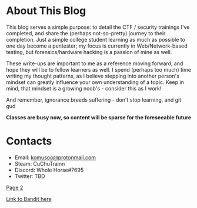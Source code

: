 # About This Blog
This blog serves a simple purpose: to detail the CTF / security trainings I've completed, and share the (perhaps not-so-pretty) journey to their completion. Just a simple college student learning as much as possible to one day become a pentester; my focus is currently in Web/Network-based testing, but forensics/hardware hacking is a passion of mine as well. 

These write-ups are important to me as a reference moving forward, and hope they will be to fellow learners as well. I spend (perhaps too much) time writing my thought patterns, as I believe stepping into another person's mindset can greatly influence your own understanding of a topic. Keep in mind, that mindset is a growing noob's - consider this as I work!

And remember, ignorance breeds suffering - don't stop learning, and git gud

**Classes are busy now, so content will be sparse for the foreseeable future**

# Contacts
- Email: komusoo@protonmail.com
- Steam: CuChuTrainn
- Discord: Whole Horse#7695
- Twitter: TBD

<a href="https://komusoo.github.io/bandit1">Page 2</a>

[Link to Bandit here](bandit1)

